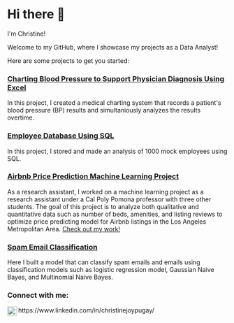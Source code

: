 # Hi there 👋

I'm Christine!  

Welcome to my GitHub, where I showcase my projects as a Data Analyst!

Here are some projects to get you started:

### [Charting Blood Pressure to Support Physician Diagnosis Using Excel](https://github.com/christinepugay/bloodpressure/tree/main)
In this project, I created a medical charting system that records a patient's blood pressure (BP) results and simultaniously analyzes the results overtime.

### [Employee Database Using SQL](https://github.com/christinepugay/employee_database/tree/main)
In this project, I stored and made an analysis of 1000 mock employees using SQL. 

### [Airbnb Price Prediction Machine Learning Project](https://github.com/christinepugay/Airbnb-Machine-Learning)
As a research assistant, I worked on a machine learning project as a research assistant under a Cal Poly Pomona professor with three other students. The goal of this project is to analyze both qualitative and quantitative data such as number of beds, amenities, and listing reviews to optimize price predicting model for Airbnb listings in the Los Angeles Metropolitan Area. [Check out my work!](https://github.com/christinepugay/Airbnb-Machine-Learning)

### [Spam Email Classification](https://github.com/christinepugay/Spam_email_classification)
Here I built a model that can classify spam emails and emails using classification models such as logistic regression model, Gaussian Naive Bayes, and Multinomial Naive Bayes.

<h3> Connect with me:</h3>
<img align="left" alt="ChristineJoyPugay | LinkedIn" width="22px" src="https://cdn.jsdelivr.net/npm/simple-icons@v3/icons/linkedin.svg" /> https://www.linkedin.com/in/christinejoypugay/

<!--
**christinepugay/christinepugay** is a ✨ _special_ ✨ repository because its `README.md` (this file) appears on your GitHub profile.

Here are some ideas to get you started:

- 🔭 I’m currently working on ...
- 🌱 I’m currently learning ...
- 👯 I’m looking to collaborate on ...
- 🤔 I’m looking for help with ...
- 💬 Ask me about ...
- 📫 How to reach me: ...
- 😄 Pronouns: ...
- ⚡ Fun fact: ...
-->
